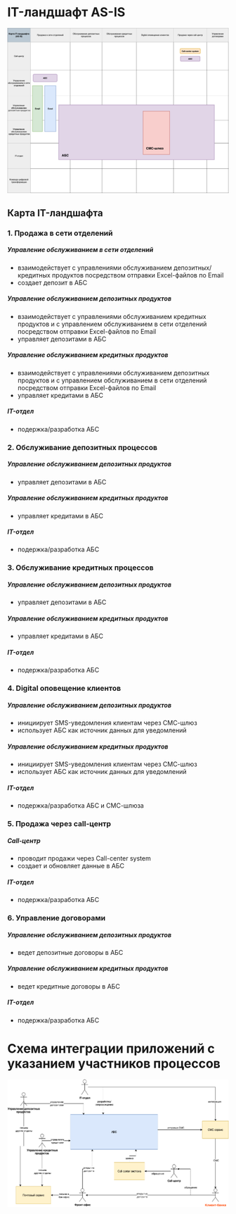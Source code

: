 # IT-ландшафт AS-IS

![IT Landscape As-Is](it-landscape-as-is.png)

## Карта IT-ландшафта

### 1. Продажа в сети отделений

##### Управление обслуживанием в сети отделений

- взаимодействует с управлениями обслуживанием депозитных/кредитных продуктов посредством отправки Excel-файлов по Email
- создает депозит в АБС

##### Управление обслуживанием депозитных продуктов

- взаимодействует с управлениями обслуживанием кредитных продуктов и с управлением обслуживанием в сети отделений посредством отправки Excel-файлов по Email
- управляет депозитами в АБС

##### Управление обслуживанием кредитных продуктов

- взаимодействует с управлениями обслуживанием депозитных продуктов и с управлением обслуживанием в сети отделений посредством отправки Excel-файлов по Email
- управляет кредитами в АБС

##### IT-отдел

- подержка/разработка AБС

### 2. Обслуживание депозитных процессов

##### Управление обслуживанием депозитных продуктов

- управляет депозитами в АБС

##### Управление обслуживанием кредитных продуктов

- управляет кредитами в АБС

##### IT-отдел

- подержка/разработка AБС

### 3. Обслуживание кредитных процессов

##### Управление обслуживанием депозитных продуктов

- управляет депозитами в АБС

##### Управление обслуживанием кредитных продуктов

- управляет кредитами в АБС

##### IT-отдел

- подержка/разработка AБС

### 4. Digital оповещение клиентов

##### Управление обслуживанием депозитных продуктов

- инициирует SMS-уведомления клиентам через СМС-шлюз
- использует АБС как источник данных для уведомлений

##### Управление обслуживанием кредитных продуктов

- инициирует SMS-уведомления клиентам через СМС-шлюз
- использует АБС как источник данных для уведомлений

##### IT-отдел

- подержка/разработка AБС и СМС-шлюза

### 5. Продажа через call-центр

##### Call-центр

- проводит продажи через Call-center system
- создает и обновляет данные в АБС

##### IT-отдел

- подержка/разработка AБС

### 6. Управление договорами

##### Управление обслуживанием депозитных продуктов

- ведет депозитные договоры в АБС

##### Управление обслуживанием кредитных продуктов

- ведет кредитные договоры в АБС

##### IT-отдел

- подержка/разработка AБС

# Схема интеграции приложений с указанием участников процессов

![Integration As-Is](integration-diagram.png)
